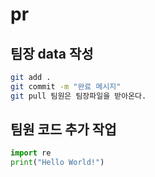# pr
## 팀장 data 작성
```bash
git add .
git commit -m "완료 메시지"
git pull 팀원은 팀장파일을 받아온다.
```
## 팀원 코드 추가 작업
```python
import re
print("Hello World!")
```